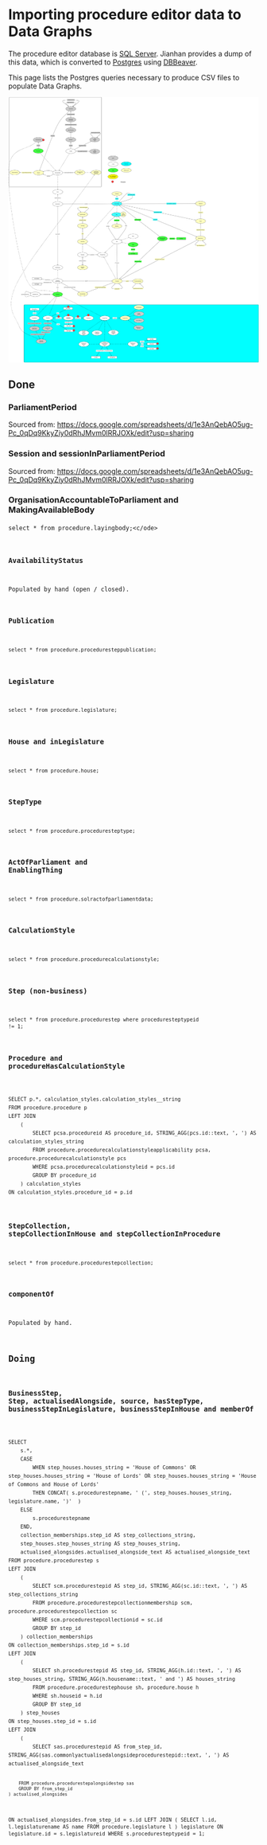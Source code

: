 # Importing procedure editor data to Data Graphs

The procedure editor database is [SQL Server](https://en.wikipedia.org/wiki/Microsoft_SQL_Server). Jianhan provides a dump of this data, which is converted to [Postgres](https://en.wikipedia.org/wiki/PostgreSQL) using [DBBeaver](https://en.wikipedia.org/wiki/DBeaver).

This page lists the Postgres queries necessary to produce CSV files to populate Data Graphs.

<p>
	<a href="data.svg">
		<img src="data.svg" alt="Data loading progress diagram" title="Data loading progress diagram" />
	</a>
</p>

## Done

### ParliamentPeriod

Sourced from:
https://docs.google.com/spreadsheets/d/1e3AnQebAO5ug-Pc_0qDq9KkyZiy0dRhJMvm0lRRJOXk/edit?usp=sharing

### Session and sessionInParliamentPeriod

Sourced from:
https://docs.google.com/spreadsheets/d/1e3AnQebAO5ug-Pc_0qDq9KkyZiy0dRhJMvm0lRRJOXk/edit?usp=sharing

### OrganisationAccountableToParliament and MakingAvailableBody

<code>select * from procedure.layingbody;<c/ode>

### AvailabilityStatus

Populated by hand (open / closed).

### Publication

<code>select * from procedure.proceduresteppublication;</code>

### Legislature

<code>select * from procedure.legislature;</code>

### House and inLegislature

<code>select * from procedure.house;</code>

### StepType

<code>select * from procedure.proceduresteptype;</code>

### ActOfParliament and EnablingThing

<code>select * from procedure.solractofparliamentdata;</code>

### CalculationStyle

<code>select * from procedure.procedurecalculationstyle;</code>

### Step (non-business)

<code>select * from procedure.procedurestep where proceduresteptypeid != 1;</code>

### Procedure and procedureHasCalculationStyle

<code>
SELECT p.*, calculation_styles.calculation_styles__string
FROM procedure.procedure p
LEFT JOIN
	(
		SELECT pcsa.procedureid AS procedure_id, STRING_AGG(pcs.id::text, ', ') AS calculation_styles_string
		FROM procedure.procedurecalculationstyleapplicability pcsa, procedure.procedurecalculationstyle pcs
		WHERE pcsa.procedurecalculationstyleid = pcs.id
		GROUP BY procedure_id
	) calculation_styles
ON calculation_styles.procedure_id = p.id
</code>

### StepCollection, stepCollectionInHouse and stepCollectionInProcedure

<code>select * from procedure.procedurestepcollection;</code>

### componentOf

Populated by hand.

## Doing

### BusinessStep, Step, actualisedAlongside, source, hasStepType, businessStepInLegislature, businessStepInHouse and memberOf

<code>
SELECT
	s.*,
	CASE 
		WHEN step_houses.houses_string = 'House of Commons' OR step_houses.houses_string = 'House of Lords' OR step_houses.houses_string = 'House of Commons and House of Lords'
		THEN CONCAT( s.procedurestepname, ' (', step_houses.houses_string, legislature.name, ')'  )
	ELSE
		s.procedurestepname
	END,
	collection_memberships.step_id AS step_collections_string,
	step_houses.step_houses_string AS step_houses_string,
	actualised_alongsides.actualised_alongside_text AS actualised_alongside_text
FROM procedure.procedurestep s
LEFT JOIN
	(
		SELECT scm.procedurestepid AS step_id, STRING_AGG(sc.id::text, ', ') AS step_collections_string
		FROM procedure.procedurestepcollectionmembership scm, procedure.procedurestepcollection sc
		WHERE scm.procedurestepcollectionid = sc.id
		GROUP BY step_id
	) collection_memberships
ON collection_memberships.step_id = s.id
LEFT JOIN
	(
		SELECT sh.procedurestepid AS step_id, STRING_AGG(h.id::text, ', ') AS step_houses_string, STRING_AGG(h.housename::text, ' and ') AS houses_string
		FROM procedure.procedurestephouse sh, procedure.house h
		WHERE sh.houseid = h.id
		GROUP BY step_id
	) step_houses
ON step_houses.step_id = s.id
LEFT JOIN
	(
		SELECT sas.procedurestepid AS from_step_id, STRING_AGG(sas.commonlyactualisedalongsideprocedurestepid::text, ', ') AS actualised_alongside_text
		
		
		FROM procedure.procedurestepalongsidestep sas
		GROUP BY from_step_id
	) actualised_alongsides
ON actualised_alongsides.from_step_id = s.id
LEFT JOIN
	(
		SELECT l.id, l.legislaturename AS name
		FROM procedure.legislature l
	) legislature
ON legislature.id = s.legislatureid
WHERE s.proceduresteptypeid = 1;
</code>

























